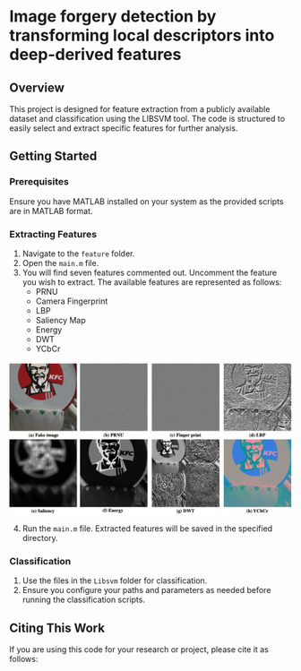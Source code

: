 # Image forgery detection by transforming local descriptors into deep-derived features

## Overview
This project is designed for feature extraction from a publicly available dataset and classification using the LIBSVM tool. The code is structured to easily select and extract specific features for further analysis.

## Getting Started

### Prerequisites
Ensure you have MATLAB installed on your system as the provided scripts are in MATLAB format.

### Extracting Features
1. Navigate to the `feature` folder.
2. Open the `main.m` file.
3. You will find seven features commented out. Uncomment the feature you wish to extract. The available features are represented as follows:
   - PRNU
   - Camera Fingerprint
   - LBP
   - Saliency Map
   - Energy 
   - DWT
   - YCbCr

  ![Feature Reperestation](imgs/feature_rep.png)

4. Run the `main.m` file. Extracted features will be saved in the specified directory.

### Classification
1. Use the files in the `Libsvm` folder for classification.
2. Ensure you configure your paths and parameters as needed before running the classification scripts.

## Citing This Work
If you are using this code for your research or project, please cite it as follows:
